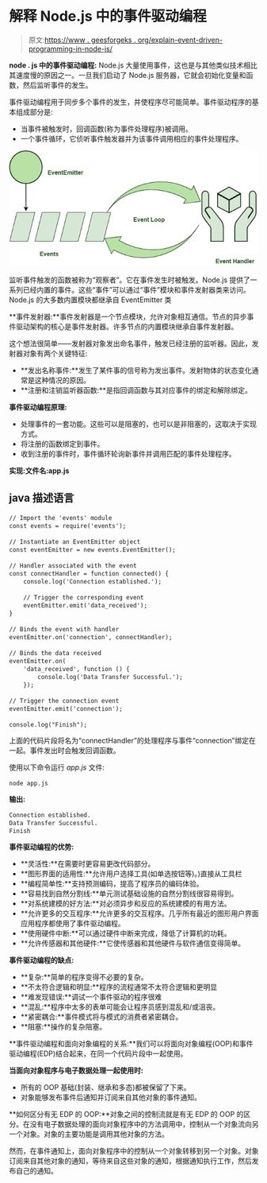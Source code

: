 # 解释 Node.js 中的事件驱动编程

> 原文:[https://www . geesforgeks . org/explain-event-driven-programming-in-node-js/](https://www.geeksforgeeks.org/explain-event-driven-programming-in-node-js/)

**node . js 中的事件驱动编程:** Node.js 大量使用事件，这也是与其他类似技术相比其速度慢的原因之一。一旦我们启动了 Node.js 服务器，它就会初始化变量和函数，然后监听事件的发生。

事件驱动编程用于同步多个事件的发生，并使程序尽可能简单。事件驱动程序的基本组成部分是:

*   当事件被触发时，回调函数(称为事件处理程序)被调用。
*   一个事件循环，它侦听事件触发器并为该事件调用相应的事件处理程序。

![](img/cf284a9ee4ecd4e76d3249f766c31959.png)

监听事件触发的函数被称为“观察者”。它在事件发生时被触发。Node.js 提供了一系列已经内置的事件。这些“事件”可以通过“事件”模块和事件发射器类来访问。Node.js 的大多数内置模块都继承自 EventEmitter 类

**事件发射器:**事件发射器是一个节点模块，允许对象相互通信。节点的异步事件驱动架构的核心是事件发射器。许多节点的内置模块继承自事件发射器。

这个想法很简单——发射器对象发出命名事件，触发已经注册的监听器。因此，发射器对象有两个关键特征:

*   **发出名称事件:**发生了某件事的信号称为发出事件。发射物体的状态变化通常是这种情况的原因。
*   **注册和注销监听器函数:**是指回调函数与其对应事件的绑定和解除绑定。

**事件驱动编程原理:**

*   处理事件的一套功能。这些可以是阻塞的，也可以是非阻塞的，这取决于实现方式。
*   将注册的函数绑定到事件。
*   收到注册的事件时，事件循环轮询新事件并调用匹配的事件处理程序。

**实现:文件名:app.js**

## java 描述语言

```
// Import the 'events' module
const events = require('events');

// Instantiate an EventEmitter object
const eventEmitter = new events.EventEmitter();

// Handler associated with the event
const connectHandler = function connected() {
    console.log('Connection established.');

    // Trigger the corresponding event
    eventEmitter.emit('data_received');
}

// Binds the event with handler
eventEmitter.on('connection', connectHandler);

// Binds the data received
eventEmitter.on(
    'data_received', function () {
        console.log('Data Transfer Successful.');
    });

// Trigger the connection event
eventEmitter.emit('connection');

console.log("Finish");
```

上面的代码片段将名为“connectHandler”的处理程序与事件“connection”绑定在一起。事件发出时会触发回调函数。

使用以下命令运行 *app.js* 文件:

```
node app.js
```

**输出:**

```
Connection established.
Data Transfer Successful.
Finish
```

**事件驱动编程的优势:**

*   **灵活性:**在需要时更容易更改代码部分。
*   **图形界面的适用性:**允许用户选择工具(如单选按钮等)。)直接从工具栏
*   **编程简单性:**支持预测编码，提高了程序员的编码体验。
*   **容易找到自然分割线:**单元测试基础设施的自然分割线很容易得到。
*   **对系统建模的好方法:**对必须异步和反应的系统建模的有用方法。
*   **允许更多的交互程序:**允许更多的交互程序。几乎所有最近的图形用户界面应用程序都使用了事件驱动编程。
*   **使用硬件中断:**可以通过硬件中断来完成，降低了计算机的功耗。
*   **允许传感器和其他硬件:**它使传感器和其他硬件与软件通信变得简单。

**事件驱动编程的缺点:**

*   **复杂:**简单的程序变得不必要的复杂。
*   **不太符合逻辑和明显:**程序的流程通常不太符合逻辑和更明显
*   **难发现错误:**调试一个事件驱动的程序很难
*   **混乱:**程序中太多的表单可能会让程序员感到混乱和/或沮丧。
*   **紧密耦合:**事件模式将与模式的消费者紧密耦合。
*   **阻塞:**操作的复杂阻塞。

**事件驱动编程和面向对象编程的关系:**我们可以将面向对象编程(OOP)和事件驱动编程(EDP)结合起来，在同一个代码片段中一起使用。

**当面向对象程序与电子数据处理一起使用时:**

*   所有的 OOP 基础(封装、继承和多态)都被保留了下来。
*   对象能够发布事件后通知并订阅来自其他对象的事件通知。

**如何区分有无 EDP 的 OOP:**对象之间的控制流就是有无 EDP 的 OOP 的区分。在没有电子数据处理的面向对象程序中的方法调用中，控制从一个对象流向另一个对象。对象的主要功能是调用其他对象的方法。

然而，在事件通知上，面向对象程序中的控制从一个对象转移到另一个对象。对象订阅来自其他对象的通知，等待来自这些对象的通知，根据通知执行工作，然后发布自己的通知。